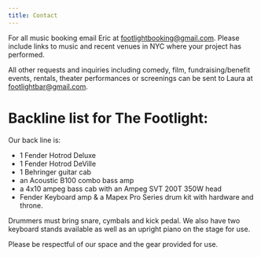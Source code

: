 ```yaml
---
title: Contact
---
```


For all music booking email Eric at [footlightbooking@gmail.com](mailto:footlightbooking@gmail.com?subject=Music%20booking%20inquiry&body=Hi%2C%20we%20are%20YOUR%20NAME.%20Here%20are%20some%20links%20to%20our%20music%20samples
). Please include links to music and recent venues in NYC where your project has performed.

All other requests and inquiries including comedy, film, fundraising/benefit events, rentals, theater performances or screenings can be sent to Laura at [footlightbar@gmail.com](mailto:footlightbar@gmail.com).

# Backline list for The Footlight:

Our back line is:

* 1 Fender Hotrod Deluxe
* 1 Fender Hotrod DeVille
* 1 Behringer guitar cab
* an Acoustic B100 combo bass amp
* a 4x10 ampeg bass cab with an Ampeg SVT 200T 350W head
* Fender Keyboard amp & a Mapex Pro Series drum kit with hardware and throne.

Drummers must bring snare, cymbals and kick pedal. We also have two keyboard stands available as well as an upright piano on the stage for use.

Please be respectful of our space and the gear provided for use.
